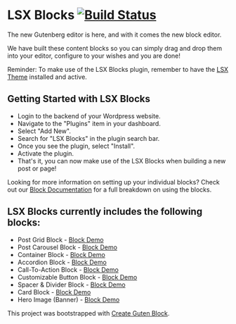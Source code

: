 # LSX Blocks  <a href="https://travis-ci.org/lightspeeddevelopment/lsx-blocks/"><img src="https://travis-ci.org/lightspeeddevelopment/lsx-blocks.svg?branch=master" alt="Build Status"></a>

The new Gutenberg editor is here, and with it comes the new block editor. 

We have built these content blocks so you can simply drag and drop them into your editor, configure to your wishes and you are done! 

Reminder: To make use of the LSX Blocks plugin, remember to have the [LSX Theme](https://wordpress.org/themes/lsx/) installed and active. 

## Getting Started with LSX Blocks 

* Login to the backend of your Wordpress website.
* Navigate to the "Plugins" item in your dashboard.
* Select "Add New".
* Search for "LSX Blocks" in the plugin search bar.
* Once you see the plugin, select "Install".
* Activate the plugin. 
* That's it, you can now make use of the LSX Blocks when building a new post or page! 

Looking for more information on setting up your individual blocks? Check out our [Block Documentation](https://www.lsdev.biz/documentation/lsx/blocks/) for a full breakdown on using the blocks.

## LSX Blocks currently includes the following blocks:

* Post Grid Block - [Block Demo](https://lsx.lsdev.biz/blocks/post-grid-block/)
* Post Carousel Block - [Block Demo](https://lsx.lsdev.biz/blocks/post-carousel-block/)
* Container Block - [Block Demo](https://lsx.lsdev.biz/blocks/container-block/)
* Accordion Block - [Block Demo](https://lsx.lsdev.biz/blocks/accordion-block/)
* Call-To-Action Block - [Block Demo](https://lsx.lsdev.biz/blocks/call-to-action-block/)
* Customizable Button Block - [Block Demo](https://lsx.lsdev.biz/blocks/button-block/)
* Spacer & Divider Block - [Block Demo](https://lsx.lsdev.biz/blocks/divider-block/)
* Card Block - [Block Demo](https://lsx.lsdev.biz/blocks/card-block/)
* Hero Image (Banner) - [Block Demo](https://lsx.lsdev.biz/blocks/hero-image-block/)


This project was bootstrapped with [Create Guten Block](https://github.com/ahmadawais/create-guten-block).
